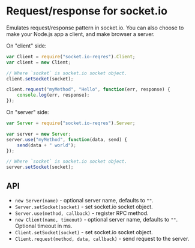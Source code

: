 # Request/response for socket.io

Emulates request/response pattern in socket.io. You can also choose to make your Node.js app a client, and make browser a server.

On "client" side:

```js
var Client = require("socket.io-reqres").Client;
var client = new Client;

// Where `socket` is socket.io socket object.
client.setSocket(socket);

client.request("myMethod", "Hello", function(err, response) {
    console.log(err, response);
});
```

On "server" side:

```js
var Server = require("socket.io-reqres").Server;

var server = new Server;
server.use("myMethod", function(data, send) {
    send(data + " world");
});

// Where `socket` is socket.io socket object.
server.setSocket(socket);
```


## API

- `new Server(name)` - optional server name, defaults to `""`.
- `Server.setSocket(socket)` - set socket.io socket object.
- `Server.use(method, callback)` - register RPC method.
- `new Client(name, timeout)` - optional server name, defaults to `""`. Optional timeout in ms.
- `Client.setSocket(socket)` - set socket.io socket object.
- `Client.request(method, data, callback)` - send request to the server.
